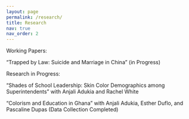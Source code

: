 ```yaml
---
layout: page
permalink: /research/
title: Research
nav: true
nav_order: 2
---
```


Working Papers: 

“Trapped by Law: Suicide and Marriage in China” (in Progress)

Research in Progress: 

“Shades of School Leadership: Skin Color Demographics among Superintendents” with Anjali Adukia and Rachel White

“Colorism and Education in Ghana” with Anjali Adukia, Esther Duflo, and Pascaline Dupas (Data Collection Completed)